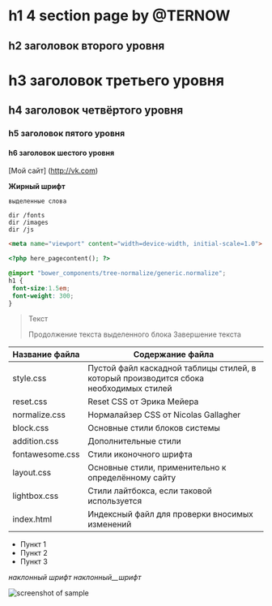 h1 4 section page by @TERNOW
=====================
h2 заголовок второго уровня
-----------------------------------
# h3 заголовок третьего уровня
## h4 заголовок четвёртого уровня
### h5 заголовок пятого уровня
#### h6 заголовок шестого уровня

[Мой сайт] (http://vk.com)

**Жирный шрифт**

`выделенные слова`

    dir /fonts
    dir /images
    dir /js
    
```html
<meta name="viewport" content="width=device-width, initial-scale=1.0">
```

```php
<?php here_pagecontent(); ?>
```

```scss /* или css */
@import "bower_components/tree-normalize/generic.normalize";
h1 {
 font-size:1.5em;
 font-weight: 300;
}
```

> Текст
> 
> Продолжение текста выделенного блока
> Завершение текста


Название файла  | Содержание файла
----------------|----------------------
style.css       | Пустой файл каскадной таблицы стилей, в который производится сбока необходимых стилей
reset.css       | Reset CSS от Эрика Мейера
normalize.css   | Нормалайзер CSS от Nicolas Gallagher
block.css       | Основные стили блоков системы
addition.css    | Дополнительные стили
fontawesome.css | Стили иконочного шрифта
layout.css      | Основные стили, применительно к определённому сайту
lightbox.css    | Стили лайтбокса, если таковой используется
index.html      | Индексный файл для проверки вносимых изменений



* Пункт 1
* Пункт 2
* Пункт 3

_наклонный_ _шрифт_ _наклонный__шрифт_


![screenshot of sample](http://webdesign.ru.net/img/bgphoto1.jpg)
